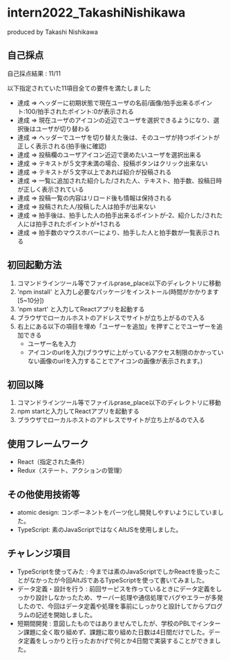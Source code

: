 # intern2022_TakashiNishikawa
produced by Takashi Nishikawa

## 自己採点
自己採点結果 : 11/11

以下指定されていた11項目全ての要件を満たしました

- 達成 => ヘッダーに初期状態で現在ユーザの名前/画像/拍手出来るポイント:100/拍手されたポイント:0が表示される 
- 達成 => 現在ユーザのアイコンの近辺でユーザを選択できるようになり、選択後はユーザが切り替わる
- 達成 => ヘッダーでユーザを切り替えた後は、そのユーザが持つポイントが正しく表示される(拍手後に確認) 
- 達成 => 投稿欄のユーザアイコン近辺で褒めたいユーザを選択出来る 
- 達成 => テキストが５文字未満の場合、投稿ボタンはクリック出来ない
- 達成 => テキストが５文字以上であれば紹介が投稿される 
- 達成 => 一覧に追加された紹介した/された人、テキスト、拍手数、投稿日時が正しく表示されている 
- 達成 => 投稿一覧の内容はリロード後も情報は保持される 
- 達成 => 投稿された人/投稿した人は拍手が出来ない 
- 達成 => 拍手後は、拍手した人の拍手出来るポイントが-2、紹介した/された人には拍手されたポイントが+1される 
- 達成 => 拍手数のマウスホバーにより、拍手した人と拍手数が一覧表示される

## 初回起動方法

1. コマンドラインツール等でファイルprase_place以下のディレクトリに移動
2. 'npm install' と入力し必要なパッケージをインストール(時間がかかります[5~10分])
3. 'npm start' と入力してReactアプリを起動する
4. ブラウザでローカルホストのアドレスでサイトが立ち上がるので入る
5. 右上にある以下の項目を埋め「ユーザーを追加」を押すことでユーザーを追加できる
    - ユーザー名を入力
    - アイコンのurlを入力(ブラウザに上がっているアクセス制限のかかっていない画像のurlを入力することでアイコンの画像が表示されます。)

## 初回以降

1. コマンドラインツール等でファイルprase_place以下のディレクトリに移動
2. npm startと入力してReactアプリを起動する
3. ブラウザでローカルホストのアドレスでサイトが立ち上がるので入る

## 使用フレームワーク
- React（指定された条件）
- Redux（ステート、アクションの管理）

## その他使用技術等
- atomic design: コンポーネントをパーツ化し開発しやすいようにしていました。
- TypeScript: 素のJavaScriptではなくAltJSを使用しました。

## チャレンジ項目
- TypeScriptを使ってみた : 今までは素のJavaScriptでしかReactを扱ったことがなかったが今回AltJSであるTypeScriptを使って書いてみました。
- データ定義・設計を行う : 前回サービスを作っているときにデータ定義をしっかり設計しなかったため、サーバー処理や通信処理でバグやエラーが多発したので、今回はデータ定義や処理を事前にしっかりと設計してからプログラムの記述を開始しました。
- 短期間開発 : 意図したものではありませんでしたが、学校のPBLでインターン課題に全く取り組めず、課題に取り組めた日数は4日間だけでした。データ定義をしっかりと行ったおかげで何とか4日間で実装することができました。

